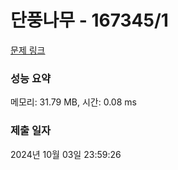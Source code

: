 # 단풍나무 - 167345/1 

[문제 링크](https://level.goorm.io/exam/167345/%EB%8B%A8%ED%92%8D%EB%82%98%EB%AC%B4/quiz/1) 

### 성능 요약

메모리: 31.79 MB, 시간: 0.08 ms

### 제출 일자

2024년 10월 03일 23:59:26

